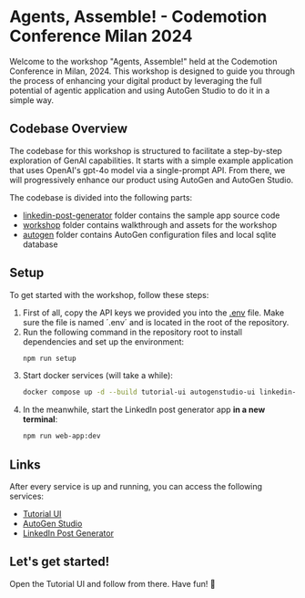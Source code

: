 # Agents, Assemble! - Codemotion Conference Milan 2024

Welcome to the workshop "Agents, Assemble!" held at the Codemotion Conference in Milan, 2024. This workshop is designed
to guide you through the process of enhancing your digital product by leveraging the full potential of agentic
application and using AutoGen Studio to do it in a simple way.

## Codebase Overview

The codebase for this workshop is structured to facilitate a step-by-step exploration of GenAI capabilities. It starts
with a simple example application that uses OpenAI's gpt-4o model via a single-prompt API. From there, we will
progressively enhance our product using AutoGen and AutoGen Studio.

The codebase is divided into the following parts:
- [linkedin-post-generator](./linkedin-post-generator) folder contains the sample app source code
- [workshop](./workshop) folder contains walkthrough and assets for the workshop
- [autogen](./autogen) folder contains AutoGen configuration files and local sqlite database


## Setup

To get started with the workshop, follow these steps:

1. First of all, copy the API keys we provided you into the [.env](.env) file. Make sure the file is named ´.env´ and is
   located in the root of the repository.
2. Run the following command in the repository root to install dependencies and set up the environment:
    ```bash
    npm run setup
    ```
3. Start docker services (will take a while):
    ```bash
    docker compose up -d --build tutorial-ui autogenstudio-ui linkedin-app
    ```
4. In the meanwhile, start the LinkedIn post generator app **in a new terminal**:
   ```bash
   npm run web-app:dev
   ```

## Links

After every service is up and running, you can access the following services:

- [Tutorial UI](http://localhost:9090)
- [AutoGen Studio](http://localhost:8081)
- [LinkedIn Post Generator](http://localhost:3000)


## Let's get started!
Open the Tutorial UI and follow from there. Have fun! 🚀